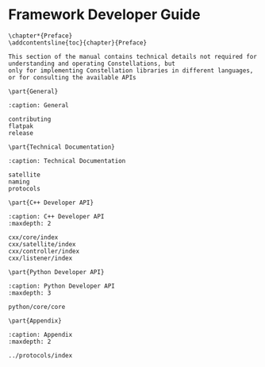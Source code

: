 # Framework Developer Guide

```{raw} latex
\chapter*{Preface}
\addcontentsline{toc}{chapter}{Preface}
```

```{note}
This section of the manual contains technical details not required for understanding and operating Constellations, but
only for implementing Constellation libraries in different languages, or for consulting the available APIs
```

```{raw} latex
\part{General}
```

```{toctree}
:caption: General

contributing
flatpak
release
```

```{raw} latex
\part{Technical Documentation}
```

```{toctree}
:caption: Technical Documentation

satellite
naming
protocols
```

```{raw} latex
\part{C++ Developer API}
```

```{toctree}
:caption: C++ Developer API
:maxdepth: 2

cxx/core/index
cxx/satellite/index
cxx/controller/index
cxx/listener/index
```

```{raw} latex
\part{Python Developer API}
```

```{toctree}
:caption: Python Developer API
:maxdepth: 3

python/core/core
```

```{raw} latex
\part{Appendix}
```

```{toctree}
:caption: Appendix
:maxdepth: 2

../protocols/index
```
